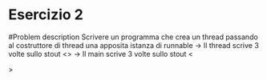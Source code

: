 # Esercizio 2
#Problem description
Scrivere un programma che crea un thread passando al costruttore di thread una apposita istanza di runnable
-> Il thread scrive 3 volte sullo stout <<thread>>
-> Il main scrive 3 volte sullo stout <<main>>